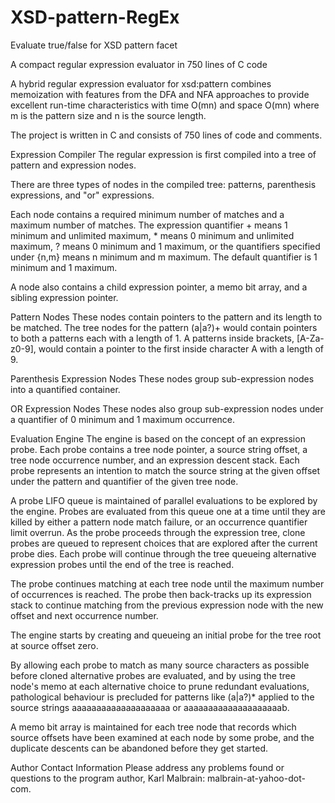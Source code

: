 # XSD-pattern-RegEx
Evaluate true/false for XSD pattern facet

A compact regular expression evaluator in 750 lines of C code

A hybrid regular expression evaluator for xsd:pattern combines memoization with features from the DFA and NFA approaches to provide excellent run-time characteristics with time O(mn) and space O(mn) where m is the pattern size and n is the source length.

The project is written in C and consists of 750 lines of code and comments.

Expression Compiler
The regular expression is first compiled into a tree of pattern and expression nodes.

There are three types of nodes in the compiled tree: patterns, parenthesis expressions, and "or" expressions.

Each node contains a required minimum number of matches and a maximum number of matches. The expression quantifier + means 1 minimum and unlimited maximum, * means 0 minimum and unlimited maximum, ? means 0 minimum and 1 maximum, or the quantifiers specified under {n,m} means n minimum and m maximum. The default quantifier is 1 minimum and 1 maximum.

A node also contains a child expression pointer, a memo bit array, and a sibling expression pointer.

Pattern Nodes
These nodes contain pointers to the pattern and its length to be matched. The tree nodes for the pattern (a|a?)+ would contain pointers to both a patterns each with a length of 1. A patterns inside brackets, [A-Za-z0-9], would contain a pointer to the first inside character A with a length of 9.

Parenthesis Expression Nodes
These nodes group sub-expression nodes into a quantified container.

OR Expression Nodes
These nodes also group sub-expression nodes under a quantifier of 0 minimum and 1 maximum occurrence.

Evaluation Engine
The engine is based on the concept of an expression probe. Each probe contains a tree node pointer, a source string offset, a tree node occurrence number, and an expression descent stack. Each probe represents an intention to match the source string at the given offset under the pattern and quantifier of the given tree node.

A probe LIFO queue is maintained of parallel evaluations to be explored by the engine. Probes are evaluated from this queue one at a time until they are killed by either a pattern node match failure, or an occurrence quantifier limit overrun. As the probe proceeds through the expression tree, clone probes are queued to represent choices that are explored after the current probe dies. Each probe will continue through the tree queueing alternative expression probes until the end of the tree is reached.

The probe continues matching at each tree node until the maximum number of occurrences is reached. The probe then back-tracks up its expression stack to continue matching from the previous expression node with the new offset and next occurrence number.

The engine starts by creating and queueing an initial probe for the tree root at source offset zero.

By allowing each probe to match as many source characters as possible before cloned alternative probes are evaluated, and by using the tree node's memo at each alternative choice to prune redundant evaluations, pathological behaviour is precluded for patterns like (a|a?)* applied to the source strings aaaaaaaaaaaaaaaaaaaa or aaaaaaaaaaaaaaaaaaaab.

A memo bit array is maintained for each tree node that records which source offsets have been examined at each node by some probe, and the duplicate descents can be abandoned before they get started.

Author Contact Information
Please address any problems found or questions to the program author, Karl Malbrain: malbrain-at-yahoo-dot-com.
